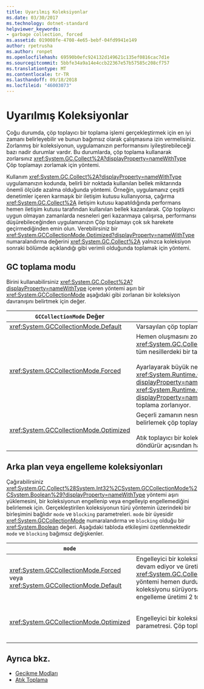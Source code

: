```yaml
---
title: Uyarılmış Koleksiyonlar
ms.date: 03/30/2017
ms.technology: dotnet-standard
helpviewer_keywords:
- garbage collection, forced
ms.assetid: 019008fe-4708-4e65-bebf-04fd9941e149
author: rpetrusha
ms.author: ronpet
ms.openlocfilehash: 69590b0efc924132d149621c135ef0816cac7d1e
ms.sourcegitcommit: 5bbfe34a9a14e4ccb22367e57b57585c208cf757
ms.translationtype: MT
ms.contentlocale: tr-TR
ms.lasthandoff: 09/18/2018
ms.locfileid: "46003073"
---
```

# <a name="induced-collections"></a>Uyarılmış Koleksiyonlar
Çoğu durumda, çöp toplayıcı bir toplama işlemi gerçekleştirmek için en iyi zamanı belirleyebilir ve bunun bağımsız olarak çalışmasına izin vermelisiniz. Zorlanmış bir koleksiyonun, uygulamanızın performansını iyileştirebileceği bazı nadir durumlar vardır. Bu durumlarda, çöp toplama kullanarak zorlarsınız <xref:System.GC.Collect%2A?displayProperty=nameWithType> Çöp toplamayı zorlamak için yöntemi.  
  
 Kullanım <xref:System.GC.Collect%2A?displayProperty=nameWithType> uygulamanızın kodunda, belirli bir noktada kullanılan bellek miktarında önemli ölçüde azalma olduğunda yöntemi. Örneğin, uygulamanız çeşitli denetimler içeren karmaşık bir iletişim kutusu kullanıyorsa, çağırma <xref:System.GC.Collect%2A> iletişim kutusu kapatıldığında performans hemen iletişim kutusu tarafından kullanılan bellek kazanılarak. Çöp toplayıcı uygun olmayan zamanlarda nesneleri geri kazanmaya çalışırsa, performansı düşürebileceğinden uygulamanızın Çöp toplamayı çok sık harekete geçirmediğinden emin olun. Verebilirsiniz bir <xref:System.GCCollectionMode.Optimized?displayProperty=nameWithType> numaralandırma değerini <xref:System.GC.Collect%2A> yalnızca koleksiyon sonraki bölümde açıklandığı gibi verimli olduğunda toplamak için yöntemi.  
  
## <a name="gc-collection-mode"></a>GC toplama modu  
 Birini kullanabilirsiniz <xref:System.GC.Collect%2A?displayProperty=nameWithType> içeren yöntemi aşırı bir <xref:System.GCCollectionMode> aşağıdaki gibi zorlanan bir koleksiyon davranışını belirtmek için değer.  
  
|`GCCollectionMode` Değer|Açıklama|  
|------------------------------|-----------------|  
|<xref:System.GCCollectionMode.Default>|Varsayılan çöp toplama ayarını çalışan .NET sürümü için kullanır.|  
|<xref:System.GCCollectionMode.Forced>|Hemen oluşmasını zorlar çöp toplama. Bu çağırmakla eşdeğerdir <xref:System.GC.Collect?displayProperty=nameWithType> aşırı yükleme. Bu, tüm nesillerdeki bir tam engelleme koleksiyondaki sonuçlanır.<br /><br /> Ayarlayarak büyük nesne yığınını da sıkıştırabilirsiniz <xref:System.Runtime.GCSettings.LargeObjectHeapCompactionMode%2A?displayProperty=nameWithType> özelliğini <xref:System.Runtime.GCLargeObjectHeapCompactionMode.CompactOnce?displayProperty=nameWithType> önce bir anında tam engelleme çöp toplama zorlanıyor.|  
|<xref:System.GCCollectionMode.Optimized>|Geçerli zamanın nesneleri geri kazanmak için optimum olup olmadığını belirlemek çöp toplayıcısını etkinleştirir.<br /><br /> Atık toplayıcı bir koleksiyon, bu durumda nesneleri geri kazanmadan döndürür açısından haklı bir gerekçesi için üretken olmaz belirleyebilir.|  
  
## <a name="background-or-blocking-collections"></a>Arka plan veya engelleme koleksiyonları  
 Çağırabilirsiniz <xref:System.GC.Collect%28System.Int32%2CSystem.GCCollectionMode%2CSystem.Boolean%29?displayProperty=nameWithType> yöntemi aşırı yüklemesini, bir koleksiyonun engellenip veya engelleyip engellemediğini belirlemek için. Gerçekleştirilen koleksiyonun türü yöntemin üzerindeki bir birleşimini bağlıdır `mode` ve `blocking` parametreleri. `mode` bir üyesidir <xref:System.GCCollectionMode> numaralandırma ve `blocking` olduğu bir <xref:System.Boolean> değeri. Aşağıdaki tabloda etkileşimi özetlenmektedir `mode` ve `blocking` bağımsız değişkenler.  
  
|`mode`|`blocking` = `true`|`blocking` = `false`|  
|------------|--------------------------|---------------------------|  
|<xref:System.GCCollectionMode.Forced> veya <xref:System.GCCollectionMode.Default>|Engelleyici bir koleksiyon mümkün olan en kısa sürede gerçekleştirilir. Arka plan koleksiyonu devam ediyor ve üretimi ise 0 veya 1, <xref:System.GC.Collect%28System.Int32%2CSystem.GCCollectionMode%2CSystem.Boolean%29> yöntemi hemen durdurma koleksiyonu tetikler ve koleksiyon bittiği zaman verir. Arka plan koleksiyonu sürüyorsa ve `generation` parametresi, 2, arka plan koleksiyonu tamamlandı, bir engelleme üretimi 2 toplama tetikler ve ardından döndürür kadar yöntemi bekler.|Bir koleksiyon mümkün olan en kısa sürede gerçekleştirilir. <xref:System.GC.Collect%28System.Int32%2CSystem.GCCollectionMode%2CSystem.Boolean%29> Yöntemi bir arka plan koleksiyonu ister, ancak bu garanti edilmez; şartlara bağlı olarak engelleyici bir koleksiyon da yapılabilir. Arka plan koleksiyonu zaten sürüyor ise, yöntem hemen döner.|  
|<xref:System.GCCollectionMode.Optimized>|Engelleyici bir koleksiyon, atık toplayıcının durumuna göre gerçekleştirilebilir ve `generation` parametresi. Çöp toplayıcı en iyi performansı sağlamaya çalışır.|Bir koleksiyon, atık toplayıcının durumuna göre gerçekleştirilebilir. <xref:System.GC.Collect%28System.Int32%2CSystem.GCCollectionMode%2CSystem.Boolean%29> Yöntemi bir arka plan koleksiyonu ister, ancak bu garanti edilmez; şartlara bağlı olarak engelleyici bir koleksiyon da yapılabilir. Çöp toplayıcı en iyi performansı sağlamaya çalışır. Arka plan koleksiyonu zaten sürüyor ise, yöntem hemen döner.|  
  
## <a name="see-also"></a>Ayrıca bkz.

- [Gecikme Modları](../../../docs/standard/garbage-collection/latency.md)  
- [Atık Toplama](../../../docs/standard/garbage-collection/index.md)
